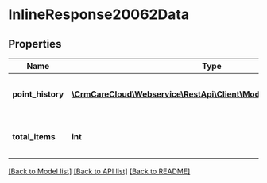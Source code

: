 # InlineResponse20062Data

## Properties
Name | Type | Description | Notes
------------ | ------------- | ------------- | -------------
**point_history** | [**\CrmCareCloud\Webservice\RestApi\Client\Model\PointHistoryRecord[]**](PointHistoryRecord.md) | List of the point history records | [optional] 
**total_items** | **int** | Count of all found point history records | [optional] 

[[Back to Model list]](../../README.md#documentation-for-models) [[Back to API list]](../../README.md#documentation-for-api-endpoints) [[Back to README]](../../README.md)

